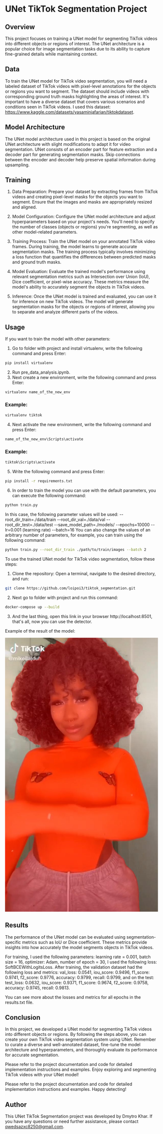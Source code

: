 # UNet TikTok Segmentation Project

## Overview
This project focuses on training a UNet model for segmenting TikTok videos into different objects or regions of interest. The UNet architecture is a popular choice for image segmentation tasks due to its ability to capture fine-grained details while maintaining context.

## Data
To train the UNet model for TikTok video segmentation, you will need a labeled dataset of TikTok videos with pixel-level annotations for the objects or regions you want to segment. The dataset should include videos with corresponding ground truth masks highlighting the areas of interest. It's important to have a diverse dataset that covers various scenarios and conditions seen in TikTok videos. I used this dataset: https://www.kaggle.com/datasets/yasaminjafarian/tiktokdataset.

## Model Architecture
The UNet model architecture used in this project is based on the original UNet architecture with slight modifications to adapt it for video segmentation. UNet consists of an encoder part for feature extraction and a decoder part for generating segmentation masks. Skip connections between the encoder and decoder help preserve spatial information during upsampling.

## Training
1. Data Preparation: Prepare your dataset by extracting frames from TikTok videos and creating pixel-level masks for the objects you want to segment. Ensure that the images and masks are appropriately resized and aligned.

2. Model Configuration: Configure the UNet model architecture and adjust hyperparameters based on your project's needs. You'll need to specify the number of classes (objects or regions) you're segmenting, as well as other model-related parameters.

3. Training Process: Train the UNet model on your annotated TikTok video frames. During training, the model learns to generate accurate segmentation masks. The training process typically involves minimizing a loss function that quantifies the differences between predicted masks and ground truth masks.

4. Model Evaluation: Evaluate the trained model's performance using relevant segmentation metrics such as Intersection over Union (IoU), Dice coefficient, or pixel-wise accuracy. These metrics measure the model's ability to accurately segment the objects in TikTok videos.

5. Inference: Once the UNet model is trained and evaluated, you can use it for inference on new TikTok videos. The model will generate segmentation masks for the objects or regions of interest, allowing you to separate and analyze different parts of the videos.

## Usage
If you want to train the model with other parameters:
1. Go to folder with project and install virtualenv, write the following command and press Enter:
```bash
pip install virtualenv
```
2. Run pre_data_analysis.ipynb.
3. Next create a new environment, write the following command and press Enter:
```bash
virtualenv name_of_the_new_env
```
### Example:
```bash
virtualenv tiktok
```
4. Next activate the new environment, write the following command and press Enter:
```bash
name_of_the_new_env\Scripts\activate
```
### Example:
```bash
tiktok\Scripts\activate
```
5. Write the following command and press Enter:
 ```bash
pip install -r requirements.txt
```
6. In order to train the model you can use with the default parameters, you can execute the following command:
```bash
python train.py
```
In this case, the following parameter values will be used:
--root_dir_train=./data/train
--root_dir_val=./data/val
--root_dir_test=./data/test
--save_model_path=./models/
--epochs=10000
--lr=0.001 (learning rate)
--batch=16
You can also change the values of an arbitrary number of parameters, for example, you can train using the following command:
```bash
python train.py --root_dir_train ./path/to/train/images --batch 2
```


To use the trained UNet model for TikTok video segmentation, follow these steps:

1. Clone the repository: Open a terminal, navigate to the desired directory, and run:
```bash
git clone https://github.com/loipoi3/tiktok_segmentation.git
```
2. Next go to folder with project and run this command:
```bash
docker-compose up --build
```
3. And the last thing, open this link in your browser http://localhost:8501, that's all, now you can use the detector.

Example of the result of the model:

![Example 1](image.png)

## Results
The performance of the UNet model can be evaluated using segmentation-specific metrics such as IoU or Dice coefficient. These metrics provide insights into how accurately the model segments objects in TikTok videos.

For training, I used the following parameters: learning rate = 0.001, batch size = 16, optimizer: Adam, number of epoch = 30, I used the following loss: SoftBCEWithLogitsLoss. After training, the validation dataset had the following loss and metrics:
val_loss: 0.0541, iou_score: 0.9496, f1_score: 0.9741, f2_score: 0.9776, accuracy: 0.9799, recall: 0.9799,
and on the test:
test_loss: 0.0632, iou_score: 0.9371, f1_score: 0.9674, f2_score: 0.9758, accuracy: 0.9745, recall: 0.9813.

You can see more about the losses and metrics for all epochs in the results.txt file.

## Conclusion
In this project, we developed a UNet model for segmenting TikTok videos into different objects or regions. By following the steps above, you can create your own TikTok video segmentation system using UNet. Remember to curate a diverse and well-annotated dataset, fine-tune the model architecture and hyperparameters, and thoroughly evaluate its performance for accurate segmentation.

Please refer to the project documentation and code for detailed implementation instructions and examples. Enjoy exploring and segmenting TikTok videos with your UNet model!

Please refer to the project documentation and code for detailed implementation instructions and examples. Happy detecting!

## Author
This UNet TikTok Segmentation project was developed by Dmytro Khar. If you have any questions or need further assistance, please contact qwedsazxc8250@gmail.com.
